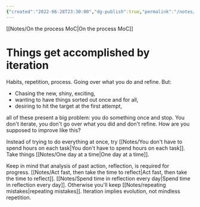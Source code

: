 ```yaml
---
{"created":"2022-06-28T23:30:00","dg-publish":true,"permalink":"/notes/things-get-accomplished-by-iteration/","dgPassFrontmatter":true,"updated":"2024-12-22T16:23:55.332+01:00"}
---
```


[[Notes/On the process MoC\|On the process MoC]]
# Things get accomplished by iteration
Habits, repetition, process. Going over what you do and refine. 
But:
- Chasing the new, shiny, exciting,
- wanting to have things sorted out once and for all,
- desiring to hit the target at the first attempt,

all of these present a big problem: you do something once and stop. You don't iterate, you don't go over what you did and don't refine. How are you supposed to improve like this?

Instead of trying to do everything at once, try [[Notes/You don't have to spend hours on each task\|You don't have to spend hours on each task]]. Take things [[Notes/One day at a time\|One day at a time]].

Keep in mind that analysis of past action, reflection, is required for progress. [[Notes/Act fast, then take the time to reflect\|Act fast, then take the time to reflect]]. [[Notes/Spend time in reflection every day\|Spend time in reflection every day]]. Otherwise you'll keep [[Notes/repeating mistakes\|repeating mistakes]]. Iteration implies evolution, not mindless repetition.